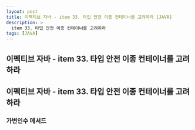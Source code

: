 ```yaml
---
layout: post
title: 이펙티브 자바 - item 33. 타입 안전 이종 컨테이너를 고려하라 [JAVA]
description: >
  item 33. 타입 안전 이종 컨테이너를 고려하라
tags: [JAVA]
---
```


## 이펙티브 자바 - item 33. 타입 안전 이종 컨테이너를 고려하라

## 이펙티브 자바 - item 33. 타입 안전 이종 컨테이너를 고려하라

### 가변인수 메서드
